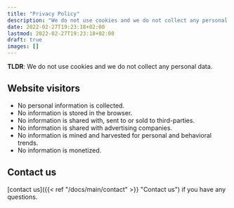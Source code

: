 ```yaml
---
title: "Privacy Policy"
description: "We do not use cookies and we do not collect any personal data."
date: 2022-02-27T19:23:18+02:00
lastmod: 2022-02-27T19:23:18+02:00
draft: true
images: []
---
```


__TLDR__: We do not use cookies and we do not collect any personal data.

## Website visitors

- No personal information is collected.
- No information is stored in the browser.
- No information is shared with, sent to or sold to third-parties.
- No information is shared with advertising companies.
- No information is mined and harvested for personal and behavioral trends.
- No information is monetized.

## Contact us

[contact us]({{< ref "/docs/main/contact" >}} "Contact us") if you have any questions.
